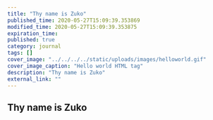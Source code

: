 ```yaml
---
title: "Thy name is Zuko"
published_time: 2020-05-27T15:09:39.353869
modified_time: 2020-05-27T15:09:39.353875
expiration_time: 
published: true
category: journal
tags: []
cover_image: "../../../../static/uploads/images/helloworld.gif"
cover_image_caption: "Hello world HTML tag"
description: "Thy name is Zuko"
external_link: ""
---
```


## Thy name is Zuko


